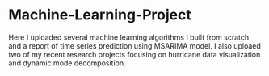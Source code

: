 # Machine-Learning-Project
Here I uploaded several machine learning algorithms I built from scratch and a report of time series prediction using MSARIMA model.
I also uploaed two of my recent research projects focusing on hurricane data visualization and dynamic mode decomposition. 
